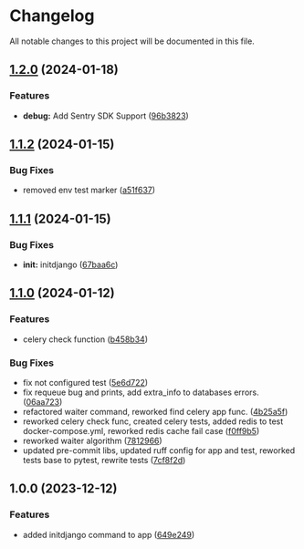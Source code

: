 # Changelog

All notable changes to this project will be documented in this file.

## [1.2.0](https://github.com/djangoheads/djangoheads/compare/v1.1.2...v1.2.0) (2024-01-18)


### Features

* **debug:** Add Sentry SDK Support ([96b3823](https://github.com/djangoheads/djangoheads/commit/96b38230b4e468dcd4cf4fd5a15482695de6bac6))

## [1.1.2](https://github.com/djangoheads/djangoheads/compare/v1.1.1...v1.1.2) (2024-01-15)


### Bug Fixes

* removed env test marker ([a51f637](https://github.com/djangoheads/djangoheads/commit/a51f637972733aaa4a2f63e476c41b63eaa659b4))

## [1.1.1](https://github.com/djangoheads/djangoheads/compare/v1.1.0...v1.1.1) (2024-01-15)


### Bug Fixes

* **init:** initdjango ([67baa6c](https://github.com/djangoheads/djangoheads/commit/67baa6c81d93310da629bdeeba774cfc459f47cb))

## [1.1.0](https://github.com/djangoheads/djangoheads/compare/v1.0.0...v1.1.0) (2024-01-12)


### Features

* celery check function ([b458b34](https://github.com/djangoheads/djangoheads/commit/b458b34468de4daf19db606feb7bf5d041e72cbc))


### Bug Fixes

* fix not configured test ([5e6d722](https://github.com/djangoheads/djangoheads/commit/5e6d72275018c4068d6874851264d80d56fb0bff))
* fix requeue bug and prints, add extra_info to databases errors. ([06aa723](https://github.com/djangoheads/djangoheads/commit/06aa723ee80a69321cdcc2a2260a347ba2783203))
* refactored waiter command, reworked find celery app func. ([4b25a5f](https://github.com/djangoheads/djangoheads/commit/4b25a5fd51374155b29a805757bb80f4eaa7c654))
* reworked celery check func, created celery tests, added redis to test docker-compose.yml, reworked redis cache fail case ([f0ff9b5](https://github.com/djangoheads/djangoheads/commit/f0ff9b5c2f54de5c1d31590da38638ed60fa122b))
* reworked waiter algorithm ([7812966](https://github.com/djangoheads/djangoheads/commit/78129664aff5c9cc814e1e22c6ef1fc958107188))
* updated pre-commit libs, updated ruff config for app and test, reworked tests base to pytest, rewrite tests ([7cf8f2d](https://github.com/djangoheads/djangoheads/commit/7cf8f2dec3781e9eba12ecd2ba6d9ee8674c8b16))

## 1.0.0 (2023-12-12)

### Features

* added initdjango command to
  app ([649e249](https://github.com/djangoheads/djangoheads/commit/649e249230d84aea1f80dfc43b398ee1e369862c))
